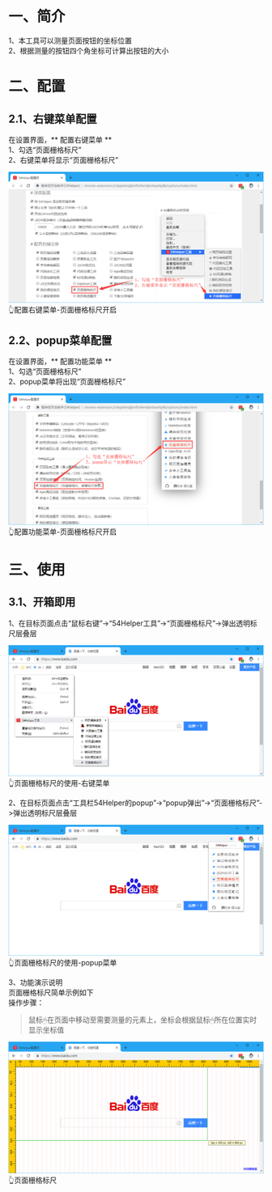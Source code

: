 # 一、简介
1、本工具可以测量页面按钮的坐标位置  
2、根据测量的按钮四个角坐标可计算出按钮的大小  

# 二、配置
## 2.1、右键菜单配置
在设置界面，** 配置右键菜单 **  
1、勾选“页面栅格标尺”  
2、右键菜单将显示“页面栅格标尺”  

![配置右键菜单-页面栅格标尺开启](../img/grid-ruler-1.png)
👆配置右键菜单-页面栅格标尺开启

## 2.2、popup菜单配置
在设置界面，** 配置功能菜单 **  
1、勾选“页面栅格标尺”  
2、popup菜单将出现“页面栅格标尺”  

![配置功能菜单-页面栅格标尺开启](../img/grid-ruler-2.png)
👆配置功能菜单-页面栅格标尺开启

# 三、使用
## 3.1、开箱即用
1、在目标页面点击“鼠标右键”->“54Helper工具”->“页面栅格标尺”->弹出透明标尺层叠层  

![页面栅格标尺的使用-右键菜单](../img/grid-ruler-3.png)
👆页面栅格标尺的使用-右键菜单

2、在目标页面点击“工具栏54Helper的popup”->“popup弹出”->“页面栅格标尺”->弹出透明标尺层叠层  

![页面栅格标尺的使用-popup菜单](../img/grid-ruler-4.png)
👆页面栅格标尺的使用-popup菜单

3、功能演示说明  
页面栅格标尺简单示例如下  
操作步骤：  
> 鼠标🖱在页面中移动至需要测量的元素上，坐标会根据鼠标🖱所在位置实时显示坐标值  

![页面栅格标尺](../img/grid-ruler-5.png)
👆页面栅格标尺
